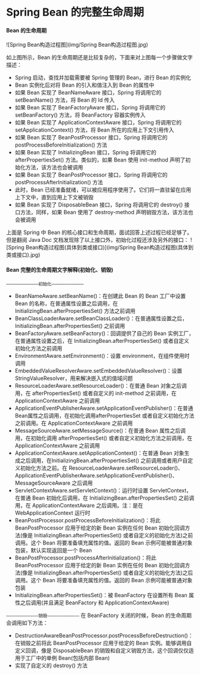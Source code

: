 # Spring Bean 的完整生命周期

#### Bean 的生命周期
![Spring Bean构造过程图](img/Spring Bean构造过程图.jpg)

如上图所示，Bean 的生命周期还是比较复杂的，下面来对上图每一个步骤做文字描述：
- Spring 启动，查找并加载需要被 Spring 管理的 Bean，进行 Bean 的实例化
- Bean 实例化后对将 Bean 的引入和值注入到 Bean 的属性中
- 如果 Bean 实现了 BeanNameAware 接口，Spring 将调用它的 setBeanName() 方法，将 Bean 的 Id 传入
- 如果 Bean 实现了 BeanFactoryAware 接口，Spring 将调用它的 setBeanFactory() 方法，将 BeanFactory 容器实例传入
- 如果 Bean 实现了 ApplicationContextAware 接口，Spring 将调用它的 setApplicationContext() 方法，将 Bean 所在的应用上下文引用传入
- 如果 Bean 实现了 BeanPostProcessor 接口，Spring 将调用它的 postProcessBeforeInitialization() 方法
- 如果 Bean 实现了 InitializingBean 接口，Spring 将调用它的 afterPropertiesSet() 方法。类似的，如果 Bean 使用 init-method 声明了初始化方法，该方法也会被调用
- 如果 Bean 实现了 BeanPostProcessor 接口，Spring 将调用它的 postProcessAfterInitialization() 方法
- 此时，Bean 已经准备就绪，可以被应用程序使用了。它们将一直驻留在应用上下文中，直到应用上下文被销毁
- 如果 Bean 实现了 DisposableBean 接口，Spring 将调用它的 destroy() 接口方法，同样，如果 Bean 使用了 destroy-method 声明销毁方法，该方法也会被调用

上面是 Spring 中 Bean 的核心接口和生命周期，面试回答上述过程已经足够了。但是翻阅 Java Doc 文档发现除了以上接口外，初始化过程还涉及另外的接口：
![Spring Bean构造过程图(具体到类或接口)](img/Spring Bean构造过程图(具体到类或接口).jpg)

#### Bean 完整的生命周期文字解释(初始化、销毁)
`————————————初始化————————————`
- BeanNameAware.setBeanName()：在创建此 Bean 的 Bean 工厂中设置 Bean 的名称，在普通属性设置之后调用，在 InitializingBean.afterPropertiesSet() 方法之前调用
- BeanClassLoaderAware.setBeanClassLoader()：在普通属性设置之后，InitializingBean.afterPropertiesSet() 之前调用
- BeanFactoryAware.setBeanFactory()：回调提供了自己的 Bean 实例工厂，在普通属性设置之后，在 InitializingBean.afterPropertiesSet() 或者自定义初始化方法之前调用
- EnvironmentAware.setEnvironment()：设置 environment，在组件使用时调用
- EmbeddedValueResolverAware.setEmbeddedValueResolver()：设置 StringValueResolver，用来解决嵌入式的值域问题
- ResourceLoaderAware.setResourceLoader()：在普通 Bean 对象之后调用，在 afterPropertiesSet() 或者自定义的 init-method 之前调用，在 ApplicationContextAware 之前调用
- ApplicationEventPublisherAware.setApplicationEventPublisher()：在普通Bean属性之后调用，在初始化调用afterPropertiesSet 或者自定义初始化方法之前调用。在 ApplicationContextAware 之前调用
- MessageSourceAware.setMessageSource()：在普通 Bean 属性之后调用，在初始化调用 afterPropertiesSet() 或者自定义初始化方法之前调用，在 ApplicationContextAware 之前调用
- ApplicationContextAware.setApplicationContext()：在普通 Bean 对象生成之后调用，在InitializingBean.afterPropertiesSet() 之前调用或者用户自定义初始化方法之前。在 ResourceLoaderAware.setResourceLoader()、ApplicationEventPublisherAware.setApplicationEventPublisher()、MessageSourceAware 之后调用
- ServletContextAware.setServletContext()：运行时设置 ServletContext，在普通 Bean 初始化后调用，在 InitializingBean.afterPropertiesSet() 之前调用，在 ApplicationContextAware 之后调用。注：是在 WebApplicationContext 运行时
- BeanPostProcessor.postProcessBeforeInitialization()：将此 BeanPostProcessor 应用于给定的新 Bean 实例在任何 Bean 初始化回调方法(像是 InitializingBean.afterPropertiesSet() 或者自定义的初始化方法)之前调用。这个 Bean 将要准备填充属性的值。返回的 Bean 示例可能被普通对象包装，默认实现返回是一个 Bean
- BeanPostProcessor.postProcessAfterInitialization()：将此 BeanPostProcessor 应用于给定的新 Bean 实例在任何 Bean 初始化回调方法(像是 InitializingBean.afterPropertiesSet() 或者自定义的初始化方法)之后调用。这个 Bean 将要准备填充属性的值。返回的 Bean 示例可能被普通对象包装
- InitializingBean.afterPropertiesSet()：被 BeanFactory 在设置所有 Bean 属性之后调用(并且满足 BeanFactory 和 ApplicationContextAware)

`————————————销毁————————————`
在 BeanFactory 关闭的时候，Bean 的生命周期会调用如下方法：
- DestructionAwareBeanPostProcessor.postProcessBeforeDestruction()：在销毁之前将此 BeanPostProcessor 应用于给定的 Bean 实例。能够调用自定义回调，像是 DisposableBean 的销毁和自定义销毁方法，这个回调仅仅适用于工厂中的单例 Bean(包括内部 Bean)
- 实现了自定义的 destroy() 方法